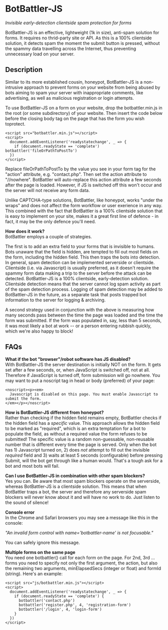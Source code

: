 
  # BotBattler-JS  
  *Invisible early-detection clientside spam protection for forms*  
 
  BotBattler-JS is an effective, lightweight (1k in size), anti-spam solution
  for forms. It requires no thrid-party site or API. As this is a 100%
  clientside solution, it detects spam the moment the submit button is
  pressed, without the spammy data travelling across the Internet, thus 
  preventing unnecessary load on your server.

  ## Description
  Similar to its more established cousin, honeypot, BotBattler-JS is a 
  non-intrusive approach to prevent forms on your website from being abused by
  bots aiming to spam your server with inappropriate comments, like advertising,
  as well as malicious registration or login attempts.
  
  To use BotBattler-JS on a form on your website, drop the botbattler.min.js in
  the root (or some subdirectory) of your website. Then insert the code below 
  before the closing body tag on the page that has the form you wish toprotect.
 
    <script src="botbattler.min.js"></script>
    <script>
      document.addEventListener('readystatechange', _ => {
        if (document.readyState == 'complete') botbattler('fileOrPathToPostTo') 
      })
    </script>
 
  Replace fileOrPathToPostTo by the value you see in your form tag for the 
  "action" attribute, e.g. "contact.php". Then set the action attribute to
  "//nowhere".
  BotBattler will auto-replace this action attribute a few seconds after the
  page is loaded. However, if JS is switched off this won't occur and the
  server will not receive any form data.
 
  Unlike CAPTCHA-type solutions, BotBattler, like honeypot, works "under the 
  wraps" and does not affect the form workflow or user exerience in any way.
  This combined with the fact that BotBattler is a 100% clientside solution
  that is easy to implement on your site, makes it a great first line of
  defence - in fact, it may be the only defence you'll need.
 
  **How does it work?**  
  BotBattler employs a couple of strategies. 
  
  The first is to add an extra field to your forms that is invisible to humans.
  Bots unaware that the field is hidden, are tempted to fill out most fields
  on the form, including the hidden field. This then traps the bots into
  detection.
  In general, spam detection can be implemented serverside or clientside. 
  Clientside (i.e. via Javascript) is usually preferred, as it doesn't require
  the spammy form data making a trip to the server before the attack can be 
  detected. BotBattler-JS is a 100% clientside, early-detection solution.
  Clientside detection means that the server cannot log spam activity as 
  part of the spam detection process. Logging of spam detection may be added
  to BotBattler-JS in the future, as a separate task that posts trapped bot
  information to the server for logging & archiving.
 
  A second strategy used in conjunction with the above is measuring how many
  seconds pass between the time the page was loaded and the time the form was
  submitted. If the form was populated in, say, less than 5 seconds, it was
  most likely a bot at work -- or a person entering rubbish quickly, which 
  we're also happy to block!
 
  ## FAQs
  
  **What if the bot "browser"/robot software has JS disabled?**   
  With BotBattler-JS the server destination is initially NOT on the form. It
  gets set after a few seconds, or, when JavaScript is switched off, not at all.
  Therefore if JavaScript is turned off, form submission will go nowhere.
  You may want to put a noscript tag in head or body (preferred) of your page:

    <noscript><p><em>
      Javascript is disabled on this page. You must enable Javascript to submit the form.
    </em></p></noscript>
  

  **How is BotBattler-JS different from honeypot?**  
  Rather than checking if the hidden field remains empty, BotBattler checks if
  the hidden field has a *specific* value.
  This approach allows the hidden field to be marked as "required", which is
  an extra temptation for a bot to populate the field, as without a required
  value the form refuses to be submitted!
  The specific value is a random non-guessable, non-reusable number that is
  different every time the page is served. Only when the bot has 1) Javascript
  turned on, 2) does *not* attempt to fill out the invisible *required* field and
  3) waits at least 5 seconds (configurable) before pressing Submit, will 
  the bot get through like a human would. That's a tough ask for a bot and
  most bots will fail.
    
  **Can I use BotBattler-JS in combination with other spam blockers?**  
  Yes you can. Be aware that most spam blockers operate on the serverside,
  whereas BotBattler-JS is a clientside solution. This means that when 
  BotBattler traps a bot, the server and therefore any serverside spam blockers
  will never know about it and will have no work to do.
  Just listen to the sound of silence!
  
  **Console error**  
  In the Chrome and Safari browsers you may see a message like this in the 
  console:  
  
  *"An invalid form control with name='botbattler-name' is not focusable."*   
  
  You can safely ignore this message.
  
  **Multiple forms on the same page**   
  You need one botbattler() call for each form on the page.
  For 2nd, 3rd ... forms you need to specify not only the first argument, 
  the action, but also the remaining two arguments, minElapsedSecs (integer
  or float) and formId (string). Here's an example:
 
    <script src="js/botbattler.min.js"></script>
    <script>
      document.addEventListener('readystatechange', _ => {
        if (document.readyState == 'complete') {
          botbattler('contact.php')
          botbattler('register.php', 4, 'registration-form')
          botbattler('/login', 4, 'login-form')
        }
      })
    </script>
